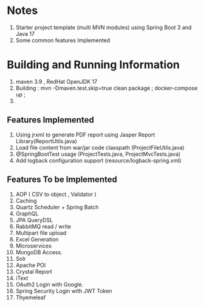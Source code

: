 # Notes 
1. Starter project template (multi MVN modules) using Spring Boot 3 and Java 17
2. Some common features Implemented

# Building and Running Information
1. maven 3.9 , RedHat OpenJDK 17 
2. Building : mvn -Dmaven.test.skip=true clean package ; docker-compose up ;
3. 

## Features Implemented 
1. Using jrxml to generate PDF report using Jasper Report Library(ReportUtils.java)
2. Load file content from war/jar code classpath (ProjectFileUtils.java)
3. @SpringBootTest usage (ProjectTests.java, ProjectMvcTests.java)
4. Add logback configuration support (resource/logback-spring.xml)


## Features To be Implemented
1. AOP ( CSV to object , Validator ) 
2. Caching    
3. Quartz Scheduler + Spring Batch
4. GraphQL
5. JPA QueryDSL  
5. RabbitMQ read / write 
6. Multipart file upload 
7. Excel Generation 
8. Microservices 
9. MongoDB Access.
10. Solr
11. Apache POI
12. Crystal Report 
13. iText
14. OAuth2 Login with Google. 
15. Spring Security Login with JWT Token 
16. Thyemeleaf